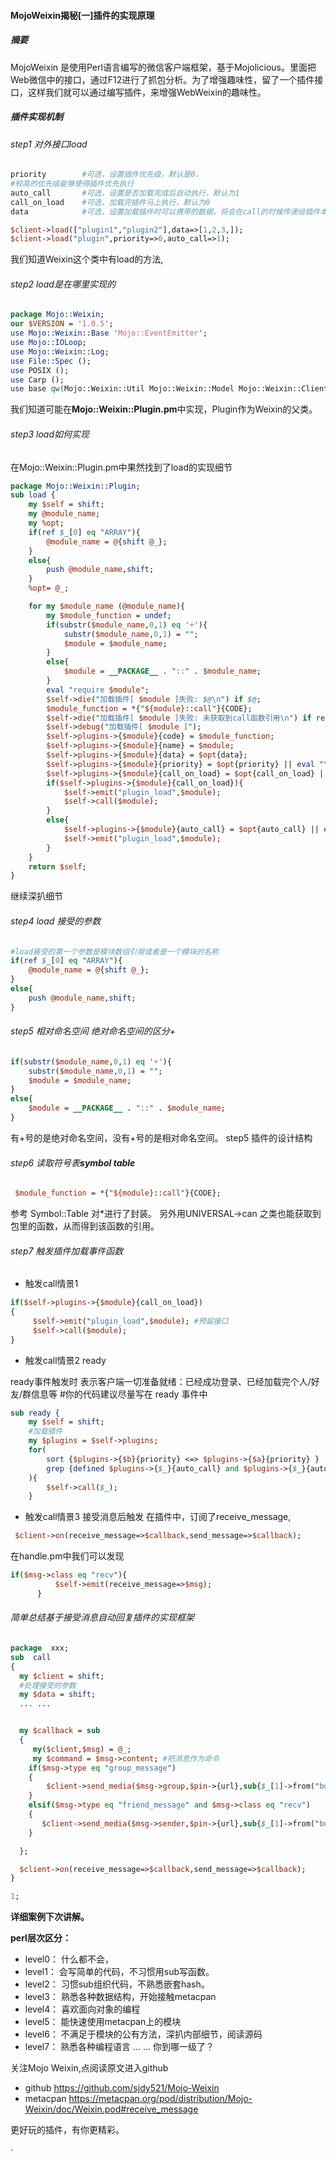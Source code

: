 #### MojoWeixin揭秘[一]插件的实现原理

##### 摘要
MojoWeixin 是使用Perl语言编写的微信客户端框架，基于Mojolicious。里面把Web微信中的接口，通过F12进行了抓包分析。为了增强趣味性，留了一个插件接口，这样我们就可以通过编写插件，来增强WebWeixin的趣味性。


##### 插件实现机制
###### step1 对外接口load
``` perl
priority        #可选，设置插件优先级，默认是0，
#较高的优先级能够使得插件优先执行
auto_call       #可选，设置是否加载完成后自动执行，默认为1
call_on_load    #可选，加载完插件马上执行，默认为0
data            #可选，设置加载插件时可以携带的数据，将会在call的时候传递给插件本身

$client->load(["plugin1","plugin2"],data=>[1,2,3,]);
$client->load("plugin",priority=>0,auto_call=>1);
```
我们知道Weixin这个类中有load的方法,
###### step2 load是在哪里实现的
```perl
package Mojo::Weixin;
our $VERSION = '1.0.5';
use Mojo::Weixin::Base 'Mojo::EventEmitter';
use Mojo::IOLoop;
use Mojo::Weixin::Log;
use File::Spec ();
use POSIX ();
use Carp ();
use base qw(Mojo::Weixin::Util Mojo::Weixin::Model Mojo::Weixin::Client Mojo::Weixin::Plugin Mojo::Weixin::Request);
````
我们知道可能在**Mojo::Weixin::Plugin.pm**中实现，Plugin作为Weixin的父类。
######  step3 load如何实现
在Mojo::Weixin::Plugin.pm中果然找到了load的实现细节
``` perl
package Mojo::Weixin::Plugin;
sub load {
    my $self = shift;
    my @module_name;
    my %opt;
    if(ref $_[0] eq "ARRAY"){
        @module_name = @{shift @_};
    }
    else{
        push @module_name,shift;
    }
    %opt= @_;

    for my $module_name (@module_name){
        my $module_function = undef;
        if(substr($module_name,0,1) eq '+'){
            substr($module_name,0,1) = "";
            $module = $module_name;
        }
        else{
            $module = __PACKAGE__ . "::" . $module_name;
        }
        eval "require $module";
        $self->die("加载插件[ $module ]失败: $@\n") if $@;
        $module_function = *{"${module}::call"}{CODE};
        $self->die("加载插件[ $module ]失败: 未获取到call函数引用\n") if ref $module_function ne 'CODE';
        $self->debug("加载插件[ $module ]");
        $self->plugins->{$module}{code} = $module_function;
        $self->plugins->{$module}{name} = $module;
        $self->plugins->{$module}{data} = $opt{data};
        $self->plugins->{$module}{priority} = $opt{priority} || eval "\$${module}::PRIORITY" ||  0;
        $self->plugins->{$module}{call_on_load} = $opt{call_on_load} || eval "\$${module}::CALL_ON_LOAD" ||  0;
        if($self->plugins->{$module}{call_on_load}){
            $self->emit("plugin_load",$module);
            $self->call($module);
        }
        else{
            $self->plugins->{$module}{auto_call} = $opt{auto_call} || eval "\$${module}::AUTO_CALL" || 1 ;
            $self->emit("plugin_load",$module);
        }
    }
    return $self;
}

```
继续深扒细节
###### step4 load 接受的参数
```perl
#load接受的第一个参数是模块数组引用或者是一个模块的名称
if(ref $_[0] eq "ARRAY"){
    @module_name = @{shift @_};
}
else{
    push @module_name,shift;
}
```
###### step5 相对命名空间 绝对命名空间的区分+
```perl
if(substr($module_name,0,1) eq '+'){
    substr($module_name,0,1) = "";
    $module = $module_name;
}
else{
    $module = __PACKAGE__ . "::" . $module_name;
}
```
有+号的是绝对命名空间，没有+号的是相对命名空间。
step5 插件的设计结构

###### step6 读取符号表**symbol table**
``` perl
 $module_function = *{"${module}::call"}{CODE};
```
参考 Symbol::Table 对*进行了封装。
另外用UNIVERSAL->can 之类也能获取到包里的函数，从而得到该函数的引用。
###### step7 触发插件加载事件函数
+ 触发call情景1
```perl
if($self->plugins->{$module}{call_on_load})
{
     $self->emit("plugin_load",$module); #预留接口
     $self->call($module);
}
```
+ 触发call情景2 ready

ready事件触发时 表示客户端一切准备就绪：已经成功登录、已经加载完个人/好友/群信息等
#你的代码建议尽量写在 ready 事件中
``` perl
sub ready {
    my $self = shift;
    #加载插件
    my $plugins = $self->plugins;
    for(
        sort {$plugins->{$b}{priority} <=> $plugins->{$a}{priority} }
        grep {defined $plugins->{$_}{auto_call} and $plugins->{$_}{auto_call} == 1} keys %{$plugins}
    ){
        $self->call($_);
    }
```
+ 触发call情景3 接受消息后触发
在插件中，订阅了receive_message,
``` perl
 $client->on(receive_message=>$callback,send_message=>$callback);
```
在handle.pm中我们可以发现
```perl
if($msg->class eq "recv"){
          $self->emit(receive_message=>$msg);
      }
```



###### 简单总结基于接受消息自动回复插件的实现框架

``` perl
package  xxx;
sub  call
{
  my $client = shift;
  #处理接受的参数
  my $data = shift;
  ... ...


  my $callback = sub
  {
     my($client,$msg) = @_;
     my $command = $msg->content; #把消息作为命令
    if($msg->type eq "group_message")
    {
        $client->send_media($msg->group,$pin->{url},sub{$_[1]->from("bot")});
    }
    elsif($msg->type eq "friend_message" and $msg->class eq "recv")
    {
       $client->send_media($msg->sender,$pin->{url},sub{$_[1]->from("bot")})
    }

  };

  $client->on(receive_message=>$callback,send_message=>$callback);
}

1;

```
**详细案例下次讲解。**


**perl层次区分：**
+ level0： 什么都不会，
+ level1： 会写简单的代码，不习惯用sub写函数。
+ level2： 习惯sub组织代码，不熟悉嵌套hash。
+ level3： 熟悉各种数据结构，开始接触metacpan
+ level4： 喜欢面向对象的编程
+ level5： 能快速使用metacpan上的模块
+ level6： 不满足于模块的公有方法，深扒内部细节，阅读源码
+ level7： 熟悉各种编程语言
... ...
你到哪一级了？

关注Mojo Weixin,点阅读原文进入github
+ github  https://github.com/sjdy521/Mojo-Weixin
+ metacpan https://metacpan.org/pod/distribution/Mojo-Weixin/doc/Weixin.pod#receive_message

更好玩的插件，有你更精彩。

·
